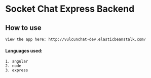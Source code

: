 # Socket Chat Express Backend

## How to use
```
View the app here: http://vulcunchat-dev.elasticbeanstalk.com/
```

#### Languages used:
```
1. angular
2. node
3. express
```
